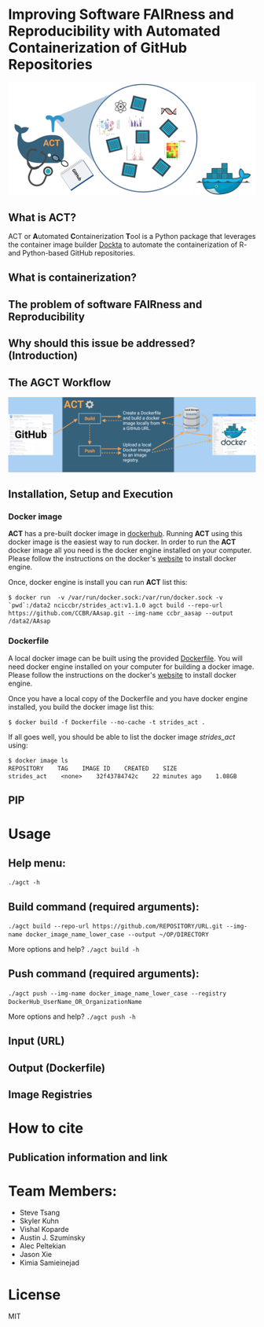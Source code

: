 
# Improving Software FAIRness and Reproducibility with Automated Containerization of GitHub Repositories

![Logo](assets/ACT.png)

## What is ACT?
ACT or **A**utomated **C**ontainerization **T**ool is a Python package that leverages the container image builder [Dockta](https://github.com/stencila/dockta) to automate the containerization of R- and Python-based GitHub repositories.

## What is containerization?

## The problem of software FAIRness and Reproducibility

## Why should this issue be addressed? (Introduction)

## The AGCT Workflow

![Schematic](assets/ACT_Workflow.png)

## Installation, Setup and Execution
### Docker image
**ACT** has a pre-built docker image in [dockerhub](https://hub.docker.com/repository/docker/nciccbr/strides_act). Running **ACT** using this docker image is the easiest way to run docker. In order to run the **ACT** docker image all you need is the docker engine installed on your computer. Please follow the instructions on the docker's [website](https://docs.docker.com/engine/install/) to install docker engine.

Once, docker engine is install you can run **ACT** list this:

```
$ docker run  -v /var/run/docker.sock:/var/run/docker.sock -v `pwd`:/data2 nciccbr/strides_act:v1.1.0 agct build --repo-url https://github.com/CCBR/AAsap.git --img-name ccbr_aasap --output /data2/AAsap
```

### Dockerfile

A local docker image can be built using the provided [Dockerfile](https://raw.githubusercontent.com/STRIDES-Codes/ACT/main/Dockerfile). You will need docker engine installed on your computer for building a docker image. Please follow the instructions on the docker's [website](https://docs.docker.com/engine/install/) to install docker engine.

Once you have a local copy of the Dockerfile and you have docker engine installed, you build the docker image list this:

```
$ docker build -f Dockerfile --no-cache -t strides_act .
```
If all goes well, you should be able to list the docker image *strides_act* using:
```
$ docker image ls
REPOSITORY    TAG    IMAGE ID    CREATED    SIZE
strides_act    <none>    32f43784742c    22 minutes ago    1.08GB
```


## PIP

# Usage

## Help menu:
```./agct -h```

## Build command (required arguments):
```./agct build --repo-url https://github.com/REPOSITORY/URL.git --img-name docker_image_name_lower_case --output ~/OP/DIRECTORY```

More options and help? ```./agct build -h```

## Push command (required arguments):
```./agct push --img-name docker_image_name_lower_case --registry DockerHub_UserName_OR_OrganizationName```

More options and help? ```./agct push -h```

## Input (URL)
## Output (Dockerfile)
## Image Registries

# How to cite
## Publication information and link

# Team Members:
* Steve Tsang
* Skyler Kuhn
* Vishal Koparde
* Austin J. Szuminsky
* Alec Peltekian
* Jason Xie
* Kimia Samieinejad
# License
MIT
